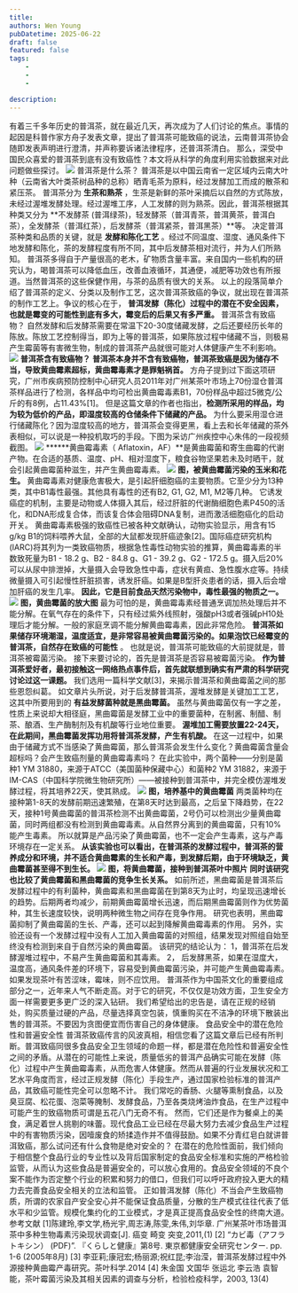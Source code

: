 ```yaml
---
title: 
authors: Wen Young
pubDatetime: 2025-06-22
draft: false
featured: false
tags: 
    - 
    - 
    - 

description: 
---
```


有着三千多年历史的普洱茶，就在最近几天，再次成为了人们讨论的焦点。事情的起因是科普作家方舟子发表文章，提出了普洱茶可能致癌的说法，云南普洱茶协会随即发表声明进行澄清，并声称要诉诸法律程序，还普洱茶清白。
那么，深受中国民众喜爱的普洱茶到底有没有致癌性？本文将从科学的角度利用实验数据来对此问题做些探讨。
![](img/4.png)
  普洱茶是什么茶？
普洱茶是以中国云南省一定区域内云南大叶种（云南省大叶类茶树品种的总称）晒青毛茶为原料，经过发酵加工而成的散茶和紧压茶。
普洱茶分为 **生茶和熟茶** ，生茶是新鲜的茶叶采摘后以自然的方式陈放，未经过渥堆发酵处理。经过渥堆工序，人工发酵的则为熟茶。因此，普洱茶根据其种类又分为 **不发酵茶 (普洱绿茶)，轻发酵茶（普洱青茶，普洱黄茶，普洱白茶），全发酵茶（普洱红茶），后发酵茶（普洱紧茶，普洱黑茶）**等。
决定普洱茶种类和品质的关键，就是 **发酵和陈化工艺** 。经过不同温度、湿度、通风条件下地发酵和陈化，茶的发酵程度有所不同，其中后发酵茶相对流行，并为人们所熟知。
普洱茶多得自于产量很高的老木，矿物质含量丰富。来自国内一些机构的研究认为，喝普洱茶可以降低血压，改善血液循环，其通便，减肥等功效也有所报道。当然普洱茶的这些保健作用，与茶的品质有很大的关系。
以上的段落简单介绍了普洱茶的定义、分类以及制作工艺，这次普洱茶致癌的争议，就出现在普洱茶的制作工艺上。争议的核心在于， **普洱发酵（陈化）过程中的潜在不安全因素，也就是霉变的可能性到底有多大，霉变后的后果又有多严重。**
  普洱茶含有致癌物？
自然发酵和后发酵茶需要在常温下20-30度储藏发酵，之后还要经历长年的陈放。陈放工艺控制得当，即为上等的普洱茶，如果陈放过程中储藏不当，则极易产生霉菌等有害微生物，制成的普洱茶产品就很可能对人体健康产生不利影响。
![](img/5.gif)
**普洱茶含有致癌物？**
**普洱茶本身并不含有致癌物，普洱茶致癌是因为储存不当，导致黄曲霉素超标，黄曲霉毒素才是罪魁祸首。**
方舟子提到过下面这项研究，广州市疾病预防控制中心研究人员2011年对广州某茶叶市场上70份湿仓普洱茶样品进行了检测，各样品中均可检出黄曲霉毒素B1，70份样品中超过5微克/公斤的有8例，占11.43%[1]。
但是这篇文章的作者也指出，**检测所采用的样品，均为较为低价的产品，即湿度较高的仓储条件下储藏的产品。**
为什么要采用湿仓进行储藏陈化？因为湿度较高的地方，普洱茶会变得更黑，看上去和长年储藏的茶外表相似，可以说是一种投机取巧的手段。下图为采访广州疾控中心朱伟的一段视频截图。
![](img/6.png)
******黄曲霉毒素（ Aflatoxin，AF）**是黄曲霉菌和寄生曲霉的代谢产物。在合适的基质、温度、pH、相对湿度下，粮食谷物坚果若未及时晒干，就会引起黄曲霉菌种滋生，并产生黄曲霉毒素。
![](img/7.png)
**图，被黄曲霉菌污染的玉米和花生。**
黄曲霉毒素对健康危害极大，是引起肝细胞癌的主要物质。它至少分为13种类，其中B1毒性最强。其他具有毒性的还有B2, G1, G2, M1, M2等几种。
它诱发癌症的机制，主要是动物或人体摄入其后，经过肝脏的代谢酶细胞色素P450的活化，和DNA形成复合体，而该复合体会阻碍DNA复制，进而激活细胞癌化的启动开关。
黄曲霉毒素极强的致癌性已被各种文献确认，动物实验显示，用含有15 g/kg B1的饲料喂养大鼠，全部的大鼠都发现肝癌迹象[2]。国际癌症研究机构(IARC)将其列为一类致癌物质，根据急性毒性动物实验的推算，黄曲霉毒素的半数致死量为B1 - 18.2 g、B2 - 84.8 g、G1 - 39.2 g、G2 - 172.5 g。摄入后20%可以从尿中排泄掉，大量摄入会导致急性中毒，症状有黄疸、急性腹水症等。持续微量摄入可引起慢性肝脏损害，诱发肝癌。如果是B型肝炎患者的话，摄入后会增加肝癌的发生几率。
**因此，它是目前食品天然污染物中，毒性最强的物质之一。**
![](img/8.png)
**图，黄曲霉菌的放大图**
最为可怕的是，黄曲霉毒素经普通烹调加热处理后并不能分解。在氧气存在的条件下，只有经过紫外线照射，强酸pH3或者强碱pH10处理后才能分解。一般的家庭烹调不能分解黄曲霉毒素，因此非常危险。
**普洱茶如果储存环境潮湿，温度适宜，是非常容易被黄曲霉菌污染的。如果泡饮已经霉变的普洱茶，自然存在致癌的可能性** 。
也就是说，普洱茶可能致癌的大前提就是，普洱茶被霉菌污染。
  接下来要讨论的，首先是普洱茶是否容易被霉菌污染。
**作为普洱茶爱好者，最初接触这一网络热点事件后，首先就联想到确实有严肃的科学研究讨论过这一课题。** 我们选用一篇科学文献[3]，来揭示普洱茶和黄曲霉菌之间的那些恩怨纠葛。
如文章片头所说，对于后发酵普洱茶，渥堆发酵是关键加工工艺，这其中所要用到的 **有益发酵菌种就是黑曲霉菌。** 虽然与黄曲霉菌仅有一字之差，性质上来说却大相径庭，黑曲霉菌是发酵工业中的重要菌种，在制酱、制醋、制茶、酿酒、生产酶制剂及有机酸等行业地位重要。
**渥堆加工需要放置22-24天，在此期间，黑曲霉菌发挥功用将普洱茶发酵，产生有机酸。**
在这一过程中，如果由于储藏方式不当感染了黄曲霉菌，那么普洱茶会发生什么变化？黄曲霉菌含量会超标吗？会产生致癌剂量的黄曲霉毒素吗？ 
在此实验中，两个菌种——分别是菌种1 YM 31880，来源于ATCC（美国菌种保藏中心）和菌种2 YM 31882，来源于IM-CAS（中国科学院微生物研究所）——被接种到普洱茶中，并完全模仿渥堆发酵过程，将其培养22天，使其熟成。
![](img/9.png)
**图，培养基中的黄曲霉菌**
两类菌种均在接种第1-8天的发酵前期迅速繁殖，在第8天时达到最高，之后呈下降趋势，在22天，接种1号黄曲霉菌的普洱茶检测不出黄曲霉菌，2号仍可以检测出少量黄曲霉菌，同时两组都没有检测到黄曲霉毒素。从自然界分离到的黄曲霉菌，只有10%能产生毒素。
所以就算是产品污染了黄曲霉菌，也不一定会产生毒素，这与产毒环境存在一定关系。
**从该实验也可以看出，在普洱茶的发酵过程中，普洱茶的营养成分和环境，并不适合黄曲霉素的生长和产毒，到发酵后期，由于环境缺乏，黄曲霉菌甚至得不到生长。**
![](img/10.png)
**图，将黄曲霉菌，接种到普洱茶叶中照片**
**同时该研究也比较了黄曲霉菌和黑曲霉菌的竞争生长关系。**
如前所述，黑曲霉菌是普洱茶后发酵过程中的有利菌种，黄曲霉素和黑曲霉菌在到第8天为止时，均呈现迅速增长的趋势。后期两者均减少，前期黄曲霉菌增长迅速，而后期黑曲霉菌则作为优势菌种，其生长速度较快，说明两种微生物之间存在竞争作用。
研究也表明，黑曲霉菌抑制了黄曲霉菌的生长、产毒，还可以起到降解黄曲霉毒素的作用。
另外，实验还设有一个发酵过程中没有人工加入黄曲霉菌的对照组，结果发现对照组自始至终没有检测到来自于自然污染的黄曲霉菌。
该研究的结论认为：
1，普洱茶在后发酵渥堆过程中，不易产生黄曲霉菌和其毒素。
2， 后发酵黑茶，如果在湿度大，温度高，通风条件差的环境下，容易受到黄曲霉菌污染，并可能产生黄曲霉毒素。如果发现茶叶有苦涩味，霉味，则不应饮用。
普洱茶作为中国茶文化的重要组成部分之一，近年来人气不断走高。对于它的研究，不仅仅是功效方面，卫生安全方面一样需要更多更广泛的深入钻研。
我们希望给出的忠告是，请在正规的经销处，购买质量过硬的产品，尽量选择真空包装，慎重购买在不洁净的环境下散装出售的普洱茶。不要因为贪图便宜而伤害自己的身体健康。
  食品安全中的潜在危险性和普遍安全性
普洱茶致癌传言的风波真相，相信您看了这篇文章后已经有所判断。普洱致癌同很多食品安全卫生领域的命题一样，都是潜在危险性和普遍安全性之间的矛盾。从潜在的可能性上来说，质量低劣的普洱产品确实可能在发酵（陈化）过程中产生黄曲霉毒素，从而危害人体健康。然而从普遍的行业发展状况和工艺水平角度而言，经过正规发酵（陈化）手段生产，通过国家检验标准的普洱产品，其致癌可能性完全可以忽略不计。
我们常吃的香肠、火腿等熏制食品，以及臭豆腐、松花蛋、泡菜等腌制、发酵食品，乃至各类烧烤油炸食品，在生产过程中可能产生的致癌物质可谓是五花八门无奇不有。
然而，它们还是作为餐桌上的美食，满足着世人挑剔的味蕾。现代食品工业已经在尽最大努力去减少食品生产过程中的有害物质污染，因噎废食的矫揉造作并不值得鼓励。如果不分青红皂白就讲普洱致癌，那么试问还有什么食物是绝对安全的？
在潜在的危险性面前，我们倾向于相信整个食品行业的专业性以及背后国家制定的食品安全标准和实施的严格检验监管，从而认为这些食品是普遍安全的，可以放心食用的。食品安全领域的不良个案不能作为否定整个行业的积累和努力的借口，但我们可以呼吁政府投入更大的精力去完善食品安全相关的立法和监管。
正如普洱发酵（陈化）不当会产生致癌物质，所谓的农家自产安全安心并不能保证食品质量，分散的生产模式往往代表了低水平和少监管。规模化集约化的工业模式，才是真正提高食品安全性的终南大道。
  参考文献
[1]陈建玲,李文学,杨光宇,周志涛,陈雯,朱伟,刘华章. 广州某茶叶市场普洱茶中多种生物毒素污染现状调查[J]. 癌变 畸变 突变,2011,(1)
[2] “カビ毒（アフラトキシン） (PDF)”. 『くらしと健康』第8号. 東京都健康安全研究センター. pp. 1-6 (2005年8月)
[3] 李亚莉;康冠宏;杨丽源;祝红昆;李治滢，普洱茶发酵过程中外源接种黄曲霉产毒研究。茶叶科学.2014
[4] 朱金国 文国华 张运北 李云浩 袁智能，茶叶霉菌污染及其相关因素的调查与分析，检验检疫科学，2003, 13(4)

